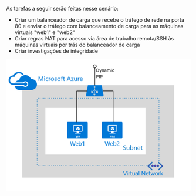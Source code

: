 As tarefas a seguir serão feitas nesse cenário:

* Criar um balanceador de carga que recebe o tráfego de rede na porta 80 e enviar o tráfego com balanceamento de carga para as máquinas virtuais "web1" e "web2"
* Criar regras NAT para acesso via área de trabalho remota/SSH às máquinas virtuais por trás do balanceador de carga
* Criar investigações de integridade

![Cenário com o balanceador de carga](./media/load-balancer-get-started-internet-scenario-include/scenario-classic.png)

<!---HONumber=AcomDC_0914_2016-->